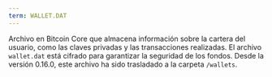 ```yaml
---
term: WALLET.DAT
---
```


Archivo en Bitcoin Core que almacena información sobre la cartera del usuario, como las claves privadas y las transacciones realizadas. El archivo `wallet.dat` está cifrado para garantizar la seguridad de los fondos. Desde la versión 0.16.0, este archivo ha sido trasladado a la carpeta `/wallets`.